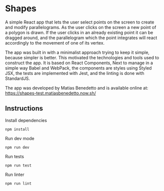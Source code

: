 # Shapes

A simple React app that lets the user select points on the screen to create and modify parallelograms. As the user clicks on the screen a new point of a polygon is drawn. If the user clicks in an already existing point it can be dragged around, and the parallelogram which the point integrates will react accordingly to the movement of one of its vertex.

The app was built in with a minimalist approach trying to keep it simple, because simpler is better. This motivated the technologies and tools used to construct the app. It is based on React Components, Next to manage in a simple way Babel and WebPack, the components are styles using Styled JSX, the tests are implemented with Jest, and the linting is done with StandardJS.

The app was developed by Matias Benedetto and is available online at: 
https://shapes-test.matiasbenedetto.now.sh/


## Instructions

Install dependencies

`npm install`

Run dev mode

`npm run dev`

Run tests

`npm run test`

Run linter

`npm run lint`
